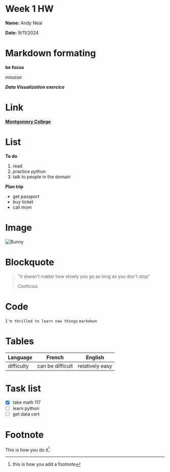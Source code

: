 # Week 1 HW
**Name:** Andy Neal

**Date:** 9/11/2024

# Markdown formating
**be focus**

*mousse*

***Data Visualization exercice***

# Link
[**Montgomery College**](https://www.montgomerycollege.edu)

# List
**To do**
1. read 
2. practice python
3. talk to people in the domain
   
  **Plan trip** 
- get passport
- buy ticket
- call mom
  
# Image
![Bunny](C5xdXZNWQAAH80x.jpg)

# Blockquote
> "It doesn't matter how slowly you go as long as you don't stop"
> 
> Conficius

# Code
```I'm thrilled to learn new things```
`markdown`

# Tables
|Language|French|English|
|:-------|------|-------|
|difficulty|can be difficult|relatively easy|

# Task list
- [x] take math 117
- [ ] learn python
- [ ] get data cert

# Footnote
This is how you do it[^1]
[^1]:this is how you add a footnote
